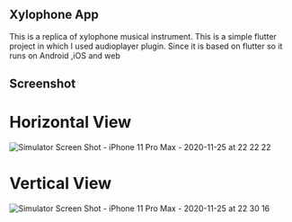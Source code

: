 ## Xylophone App
This is a replica of xylophone musical instrument. This is a simple flutter project in which I used audioplayer plugin. Since it is based on flutter so it runs on Android ,iOS and web

## Screenshot

# Horizontal View
![Simulator Screen Shot - iPhone 11 Pro Max - 2020-11-25 at 22 22 22](https://user-images.githubusercontent.com/54743879/100259054-c6e88500-2f6d-11eb-9967-52a43c766526.png)


# Vertical View

![Simulator Screen Shot - iPhone 11 Pro Max - 2020-11-25 at 22 30 16](https://user-images.githubusercontent.com/54743879/100259192-f3040600-2f6d-11eb-98b8-9ca44e80c66b.png)
